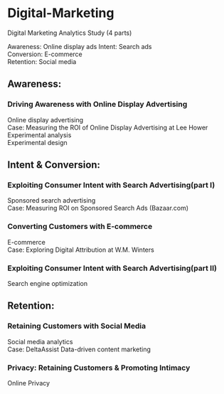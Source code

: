 # Digital-Marketing
Digital Marketing Analytics Study (4 parts)

Awareness: Online display ads
Intent: Search ads  
Conversion: E-commerce  
Retention: Social media

## Awareness:  
### Driving Awareness with Online Display Advertising   
  Online display advertising  
  Case: Measuring the ROI of Online Display Advertising at Lee Hower   
  Experimental analysis    
  Experimental design    
## Intent & Conversion:    
### Exploiting Consumer Intent with Search Advertising(part I)     
  Sponsored search advertising    
  Case: Measuring ROI on Sponsored Search Ads (Bazaar.com)   
### Converting Customers with E-commerce    
  E-commerce  
  Case: Exploring Digital Attribution at W.M. Winters   
### Exploiting Consumer Intent with Search Advertising(part II)
  Search engine optimization
## Retention:
### Retaining Customers with Social Media   
  Social media analytics  
  Case: DeltaAssist
  Data-driven content marketing
### Privacy: Retaining Customers & Promoting Intimacy
  Online Privacy
